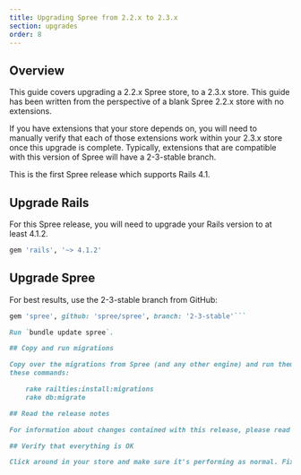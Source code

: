 ```yaml
---
title: Upgrading Spree from 2.2.x to 2.3.x
section: upgrades
order: 8
---
```


## Overview

This guide covers upgrading a 2.2.x Spree store, to a 2.3.x store. This
guide has been written from the perspective of a blank Spree 2.2.x store with
no extensions.

If you have extensions that your store depends on, you will need to manually
verify that each of those extensions work within your 2.3.x store once this
upgrade is complete. Typically, extensions that are compatible with this
version of Spree will have a 2-3-stable branch.

This is the first Spree release which supports Rails 4.1.

## Upgrade Rails

For this Spree release, you will need to upgrade your Rails version to at least 4.1.2.

```ruby
gem 'rails', '~> 4.1.2'
```

## Upgrade Spree

For best results, use the 2-3-stable branch from GitHub:

````ruby
gem 'spree', github: 'spree/spree', branch: '2-3-stable'```

Run `bundle update spree`.

## Copy and run migrations

Copy over the migrations from Spree (and any other engine) and run them using
these commands:

    rake railties:install:migrations
    rake db:migrate

## Read the release notes

For information about changes contained with this release, please read the [2.3.0 Release Notes](http://guides.spreecommerce.org/release_notes/spree_2_3_0.html).

## Verify that everything is OK

Click around in your store and make sure it's performing as normal. Fix any deprecation warnings you see.
````
